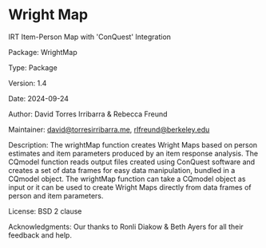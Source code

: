 Wright Map
=========

IRT Item-Person Map with 'ConQuest' Integration

Package: WrightMap

Type: Package

Version: 1.4

Date: 2024-09-24

Author: David Torres Irribarra & Rebecca Freund

Maintainer: david@torresirribarra.me, rlfreund@berkeley.edu

Description: The wrightMap function creates Wright Maps based on person estimates and item parameters produced by an item response analysis. The CQmodel function reads output files created using ConQuest software and creates a set of data frames for easy data manipulation, bundled in a CQmodel object. The wrightMap function can take a CQmodel object as input or it can be used to create Wright Maps directly from data frames of person and item parameters.

License: BSD 2 clause

Acknowledgments: Our thanks to Ronli Diakow & Beth Ayers for all their feedback and help.
